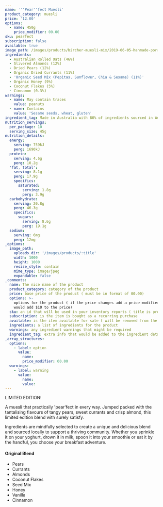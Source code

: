 ```yaml
---
name: '''Pear''fect Muesli'
product_category: muesli
price: '12.00'
options:
  - name: 450g
    price_modifier: 00.00
sku: pearfect
subscription: false
available: true
image_path: /images/products/bircher-muesli-mix/2019-06-05-hanmade-porridgemixsquare.jpg
ingredients:
  - Australian Rolled Oats (46%)
  - Slivered Almonds (12%)
  - Dried Pears (12%)
  - Organic Dried Currants (11%)
  - 'Organic Seed Mix (Pepitas, Sunflower, Chia & Sesame) (11%)'
  - Organic Honey (9%)
  - Coconut Flakes (5%)
  - Cinnamon (0.3%)
warnings:
  - name: May contain traces
    value: peanuts
  - name: Contains
    value: 'Sesame seeds, wheat, gluten'
ingredient_tag: Made in Australia with 80% of ingredients sourced in Australia
nutrition_servings:
  per_package: 10
  serving_size: 45g
nutrition_details:
  energy:
    serving: 759kJ
    perg: 1690kJ
  protein:
    serving: 4.6g
    perg: 10.2g
  'fat, total':
    serving: 8.1g
    perg: 17.9g
    specifics:
      saturated:
        serving: 1.8g
        perg: 3.9g
  carbohydrate:
    serving: 20.8g
    perg: 46.3g
    specifics:
      sugars:
        serving: 8.6g
        perg: 19.1g
  sodium:
    serving: 6mg
    perg: 12mg
_options:
  image_path:
    uploads_dir: '/images/products/:title'
    width: 1000
    height: 1000
    resize_style: contain
    mime_type: image/jpeg
    expandable: false
_comments:
  name: The nice name of the product
  product_category: category of the product
  price: base price of the product ( must be in format of 00.00)
  options: >-
    options for the product ( if the price changes add a price modifier +10.00
    would add $10 to the price)
  sku: an id that will be used in your inventory reports ( title is probably good )
  subscription: is the item is bought as a recurring purchase
  available: is the item available for sale ( will be removed from the site )
  ingredients: a list of ingredients for the product
  warnings: any ingredient warnings that might be required
  ingredient_tag: extra info that would be added to the ingredient details
_array_structures:
  options:
    - label: option
      value:
        name:
        price_modifier: 00.00
  warnings:
    - label: warning
      value:
        name:
        value:
---
```


LIMITED EDITION\!&nbsp;

A muesli that practically 'pear'fect in every way. Jumped packed with the tantalising flavours of tangy pears, sweet currants and crisp almond, this limited edition blend with surely satisfy.&nbsp;&nbsp;

Ingredients are mindfully selected to create a unique and delicious blend and sourced locally to support a thriving community. Whether you sprinkle it on your yoghurt, drown it in milk, spoon it into your smoothie or eat it by the handful, you choose your breakfast adventure.

#### Original Blend

* Pears
* Currants
* Almonds
* Coconut Flakes
* Seed Mix
* Honey
* Vanilla
* Cinnamon